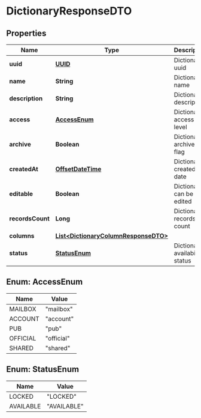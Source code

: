 # DictionaryResponseDTO

## Properties
Name | Type | Description | Notes
------------ | ------------- | ------------- | -------------
**uuid** | [**UUID**](UUID.md) | Dictionary uuid | 
**name** | **String** | Dictionary name | 
**description** | **String** | Dictionary description | 
**access** | [**AccessEnum**](#AccessEnum) | Dictionary access level | 
**archive** | **Boolean** | Dictionary archived flag | 
**createdAt** | [**OffsetDateTime**](OffsetDateTime.md) | Dictionary created date | 
**editable** | **Boolean** | Dictionary can be edited | 
**recordsCount** | **Long** | Dictionary records count |  [optional]
**columns** | [**List&lt;DictionaryColumnResponseDTO&gt;**](DictionaryColumnResponseDTO.md) |  |  [optional]
**status** | [**StatusEnum**](#StatusEnum) | Dictionary availability status |  [optional]

<a name="AccessEnum"></a>
## Enum: AccessEnum
Name | Value
---- | -----
MAILBOX | &quot;mailbox&quot;
ACCOUNT | &quot;account&quot;
PUB | &quot;pub&quot;
OFFICIAL | &quot;official&quot;
SHARED | &quot;shared&quot;

<a name="StatusEnum"></a>
## Enum: StatusEnum
Name | Value
---- | -----
LOCKED | &quot;LOCKED&quot;
AVAILABLE | &quot;AVAILABLE&quot;
